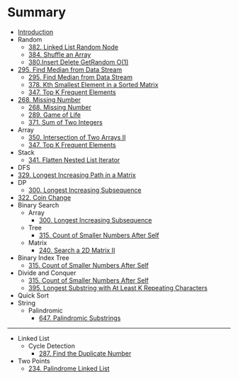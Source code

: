 # Summary

* [Introduction](README.md)
* Random
    * [382. Linked List Random Node](leetcode/382.md)
    * [384. Shuffle an Array](leetcode/384.md)
    * [380.Insert Delete GetRandom O(1)](leetcode/380.md)
* [295. Find Median from Data Stream](leetcode/295.md)
    * [295. Find Median from Data Stream](leetcode/295.md)
    * [378. Kth Smallest Element in a Sorted Matrix](leetcode/378.md)
    * [347. Top K Frequent Elements](leetcode/347.md)
* [268. Missing Number](leetcode/268.md)
    * [268. Missing Number](leetcode/268.md)
    * [289. Game of Life](leetcode/289.md)
    * [371. Sum of Two Integers](leetcode/371.md)
* Array
    * [350. Intersection of Two Arrays II](leetcode/350.md)
    * [347. Top K Frequent Elements](leetcode/347.md)
* Stack
    * [341. Flatten Nested List Iterator](leetcode/341.md)
* DFS
* [329. Longest Increasing Path in a Matrix](leetcode/329.md)
* DP
    * [300. Longest Increasing Subsequence](leetcode/300.md)
* [322. Coin Change](leetcode/322.md)
* Binary Search
    * Array
        * [300. Longest Increasing Subsequence](leetcode/300.md)
    * Tree
        * [315. Count of Smaller Numbers After Self](leetcode/315.md)
    * Matrix
        * [240. Search a 2D Matrix II](leetcode/240.md)
* Binary Index Tree
    * [315. Count of Smaller Numbers After Self](leetcode/315.md)
* Divide and Conquer
    * [315. Count of Smaller Numbers After Self](leetcode/315.md)
    * [395. Longest Substring with At Least K Repeating Characters](leetcode/395.md)
* Quick Sort
* String
    * Palindromic
        * [647. Palindromic Substrings](leetcode/647315.md)

-----
* Linked List
    * Cycle Detection
        * [287. Find the Duplicate Number](leetcode/287.md)
* Two Points
    * [234. Palindrome Linked List](leetcode/234.md)


